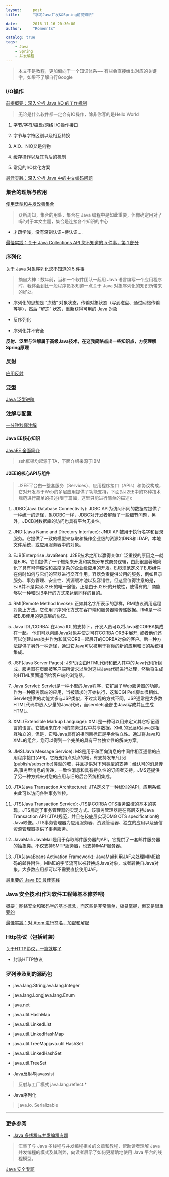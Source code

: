 ```yaml
---
layout:     post
title:      "学习Java并发&&Spring前提知识"

date:       2016-11-16 20:30:00
author:     "Romennts"

catalog: true
tags:
    - Java
    - Spring
    - 并发编程
---
```





> 本文不是教程，更加偏向于一个知识体系~~
  有些会直接给出对应的关键字，如果不了解自行Google




### I/O操作

[前提概要：深入分析 Java I/O 的工作机制](https://www.ibm.com/developerworks/cn/java/j-lo-javaio/)

> 无论是什么软件都一定会有IO操作，除非你写的是Hello World

1. 字节/字符/磁盘/网络  I/O操作接口

1. 字节与字符区别以及相互转换

1. AIO、NIO又是何物

1. 缓存操作以及其背后的机制

1. 常见的I/O优化方案

[最佳实践：深入分析 Java 中的中文编码问题](http://www.ibm.com/developerworks/cn/java/j-lo-chinesecoding/)

### 集合的理解与应用

[使用泛型和并发改善集合](http://www.ibm.com/developerworks/cn/java/j-collections.html)

> 众所周知，集合的用处，集合在 Java 编程中是如此重要，但你确定用对了吗?对于本文主题，集合是连接各个知识的中心

* 才疏学浅，没有深刻认识~待认识....

[最佳实践：关于 Java Collections API 您不知道的 5 件事，第 1 部分](http://www.ibm.com/developerworks/cn/java/j-5things2.html)

### 序列化

[关于 Java 对象序列化您不知道的 5 件事](http://www.ibm.com/developerworks/cn/java/j-5things1/index.html)

> 摘自大神：数年前，当和一个软件团队一起用 Java 语言编写一个应用程序时，我体会到比一般程序员多知道一点关于 Java 对象序列化的知识所带来的好处。

* 序列化的思想是 “冻结” 对象状态，传输对象状态（写到磁盘、通过网络传输等等），然后 “解冻” 状态，重新获得可用的 Java 对象

* 反序列化

* 序列化并不安全

**反射、泛型与注解属于高级Java技术，在这我简略点出一些知识点，方便理解Spring原理**

### 反射

[应用反射](https://www.ibm.com/developerworks/cn/java/j-dyn0715/)

### 泛型

[Java 泛型进阶](http://gold.xitu.io/entry/574a96b4f38c840069c53560)

### 注解与配置

[一分钟秒懂注解](https://dreamerhome.github.io/2016/08/02/annotaion/)

#### Java EE核心知识

[JavaEE 全面简介](http://www.ibm.com/developerworks/cn/java/j2ee/)

> ssh框架均起源于TA，下面介绍来源于IBM

#### J2EE的核心API与组件

> J2EE平台由一整套服务（Services）、应用程序接口（APIs）和协议构成，它对开发基于Web的多层应用提供了功能支持，下面对J2EE中的13种技术规范进行简单的描述(限于篇幅，这里只能进行简单的描述):

1. JDBC(Java Database Connectivity): JDBC API为访问不同的数据库提供了一种统一的途径，象ODBC一样，JDBC对开发者屏蔽了一些细节问题，另外，JDCB对数据库的访问也具有平台无关性。

2. JNDI(Java Name and Directory Interface): JNDI API被用于执行名字和目录服务。它提供了一致的模型来存取和操作企业级的资源如DNS和LDAP，本地文件系统，或应用服务器中的对象。

3. EJB(Enterprise JavaBean): J2EE技术之所以赢得某体广泛重视的原因之一就是EJB。它们提供了一个框架来开发和实施分布式商务逻辑，由此很显著地简化了具有可伸缩性和高度复杂的企业级应用的开发。EJB规范定义了EJB组件在何时如何与它们的容器进行交互作用。容器负责提供公用的服务，例如目录服务、事务管理、安全性、资源缓冲池以及容错性。但这里值得注意的是，EJB并不是实现J2EE的唯一途径。正是由于J2EE的开放性，使得有的厂商能够以一种和EJB平行的方式来达到同样的目的。

4. RMI(Remote Method Invoke): 正如其名字所表示的那样，RMI协议调用远程对象上方法。它使用了序列化方式在客户端和服务器端传递数据。RMI是一种被EJB使用的更底层的协议。

5. Java IDL/CORBA: 在Java IDL的支持下，开发人员可以将Java和CORBA集成在一起。 他们可以创建Java对象并使之可在CORBA ORB中展开, 或者他们还可以创建Java类并作为和其它ORB一起展开的CORBA对象的客户。后一种方法提供了另外一种途径，通过它Java可以被用于将你的新的应用和旧的系统相集成。

5. JSP(Java Server Pages): JSP页面由HTML代码和嵌入其中的Java代码所组成。服务器在页面被客户端所请求以后对这些Java代码进行处理，然后将生成的HTML页面返回给客户端的浏览器。

6. Java Servlet: Servlet是一种小型的Java程序，它扩展了Web服务器的功能。作为一种服务器端的应用，当被请求时开始执行，这和CGI Perl脚本很相似。Servlet提供的功能大多与JSP类似，不过实现的方式不同。JSP通常是大多数HTML代码中嵌入少量的Java代码，而servlets全部由Java写成并且生成HTML。

6. XML(Extensible Markup Language): XML是一种可以用来定义其它标记语言的语言。它被用来在不同的商务过程中共享数据。XML的发展和Java是相互独立的，但是，它和Java具有的相同目标正是平台独立性。通过将Java和XML的组合，您可以得到一个完美的具有平台独立性的解决方案。

7. JMS(Java Message Service): MS是用于和面向消息的中间件相互通信的应用程序接口(API)。它既支持点对点的域，有支持发布/订阅(publish/subscribe)类型的域，并且提供对下列类型的支持：经认可的消息传递,事务型消息的传递，一致性消息和具有持久性的订阅者支持。JMS还提供了另一种方式来对您的应用与旧的后台系统相集成。

7. JTA(Java Transaction Architecture): JTA定义了一种标准的API，应用系统由此可以访问各种事务监控。

8. JTS(Java Transaction Service): JTS是CORBA OTS事务监控的基本的实现。JTS规定了事务管理器的实现方式。该事务管理器是在高层支持Java Transaction API (JTA)规范，并且在较底层实现OMG OTS specification的Java映像。JTS事务管理器为应用服务器、资源管理器、独立的应用以及通信资源管理器提供了事务服务。

8. JavaMail: JavaMail是用于存取邮件服务器的API，它提供了一套邮件服务器的抽象类。不仅支持SMTP服务器，也支持IMAP服务器。

9. JTA(JavaBeans Activation Framework): JavaMail利用JAF来处理MIME编码的邮件附件。MIME的字节流可以被转换成Java对象，或者转换自Java对象。大多数应用都可以不需要直接使用JAF。

[最重要的 Java EE 最佳实践](http://www.ibm.com/developerworks/cn/websphere/techjournal/0701_botzum/0701_botzum.html)

### Java 安全技术(作为软件工程师基本修养吧)

[概要：网络安全和密码学的基本概念，而这些是非常简单，极易掌握，但又是很重要的](http://www.ibm.com/developerworks/cn/java/jw-0428-security/index.html)

[最佳实践：对 Atom 进行签名，加密和解密](http://www.ibm.com/developerworks/cn/xml/x-atomencryption/)

### Http协议（包括封装）

[关于HTTP协议，一篇就够了](http://www.jianshu.com/p/80e25cb1d81a)

* 封装HTTP协议


### 罗列涉及到的源码包

* java.lang.Stringjava.lang.Integer
* java.lang.Longjava.lang.Enum
* java.net
* java.util.HashMap  
* java.util.LinkedList
* java.util.LinkedHashMap
* java.util.TreeMapjava.util.HashSet
* java.util.LinkedHashSet
* java.util.TreeSet

* Java反射与javassist
> 反射与工厂模式 java.lang.reflect.*

* Java序列化
> java.io. Serializable

---

### 更多参阅

* [Java 多线程与并发编程专题](http://www.ibm.com/developerworks/cn/java/j-concurrent/?ca=j-r)

> 汇集了与 Java 多线程与并发编程相关的文章和教程，帮助读者理解 Java 并发编程的模式及其利弊，向读者展示了如何更精确地使用 Java 平台的线程模型。

[Java 安全专题](http://www.ibm.com/developerworks/cn/java/j-security/?ca=j-r#JAVAZ安16)

